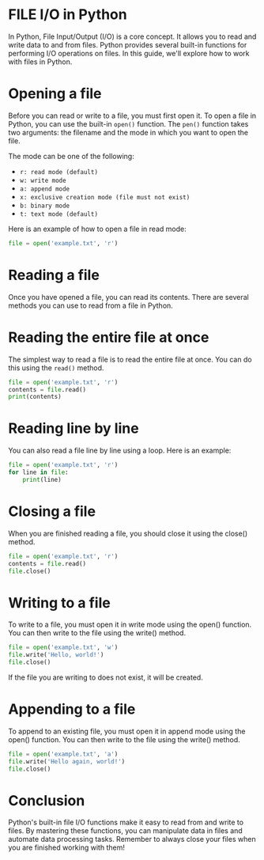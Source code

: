 # FILE I/O in Python

In Python, File Input/Output (I/O) is a core concept. It allows you to read and write data to and from files. Python provides several built-in functions for performing I/O operations on files. In this guide, we'll explore how to work with files in Python.

# Opening a file
Before you can read or write to a file, you must first open it. To open a file in Python, you can use the built-in `open()` function. The `pen()` function takes two arguments: the filename and the mode in which you want to open the file.

The mode can be one of the following:

- `r: read mode (default)`
- `w: write mode`
- `a: append mode`
- `x: exclusive creation mode (file must not exist)`
- `b: binary mode`
- `t: text mode (default)`

Here is an example of how to open a file in read mode:

```python
file = open('example.txt', 'r')
```

# Reading a file
Once you have opened a file, you can read its contents. There are several methods you can use to read from a file in Python.

# Reading the entire file at once
The simplest way to read a file is to read the entire file at once. You can do this using the `read()` method.

```python
file = open('example.txt', 'r')
contents = file.read()
print(contents)
```

# Reading line by line
You can also read a file line by line using a loop. Here is an example:

```python
file = open('example.txt', 'r')
for line in file:
    print(line)
```

# Closing a file
When you are finished reading a file, you should close it using the close() method.

```python
file = open('example.txt', 'r')
contents = file.read()
file.close()
```

# Writing to a file
To write to a file, you must open it in write mode using the open() function. You can then write to the file using the write() method.

```python
file = open('example.txt', 'w')
file.write('Hello, world!')
file.close()
```

If the file you are writing to does not exist, it will be created.

# Appending to a file
To append to an existing file, you must open it in append mode using the open() function. You can then write to the file using the write() method.

```python
file = open('example.txt', 'a')
file.write('Hello again, world!')
file.close()
```

# Conclusion
Python's built-in file I/O functions make it easy to read from and write to files. By mastering these functions, you can manipulate data in files and automate data processing tasks. Remember to always close your files when you are finished working with them!
